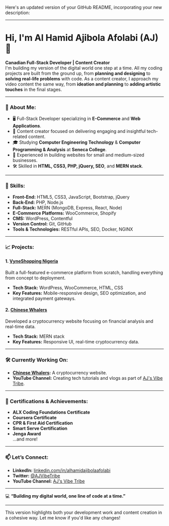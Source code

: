 Here's an updated version of your GitHub README, incorporating your new description:

---

# Hi, I'm Al Hamid Ajibola Afolabi (AJ) 👋

**Canadian Full-Stack Developer | Content Creator**  
I'm building my version of the digital world one step at a time. All my coding projects are built from the ground up, from **planning and designing** to **solving real-life problems** with code. As a content creator, I approach my video content the same way, from **ideation and planning** to **adding artistic touches** in the final stages.

---

### 🌟 **About Me:**

- 🖥️ Full-Stack Developer specializing in **E-Commerce** and **Web Applications**.
- 🎥 Content creator focused on delivering engaging and insightful tech-related content.
- 🎓 Studying **Computer Engineering Technology** & **Computer Programming & Analysis** at **Seneca College**.
- 💼 Experienced in building websites for small and medium-sized businesses.
- 🛠️ Skilled in **HTML, CSS3, PHP, jQuery, SEO**, and **MERN stack**.

---

### 🚀 **Skills:**

- **Front-End:** HTML5, CSS3, JavaScript, Bootstrap, jQuery
- **Back-End:** PHP, Node.js
- **Full-Stack:** MERN (MongoDB, Express, React, Node)
- **E-Commerce Platforms:** WooCommerce, Shopify
- **CMS:** WordPress, Contentful
- **Version Control:** Git, GitHub
- **Tools & Technologies:** RESTful APIs, SEO, Docker, NGINX

---

### 📈 **Projects:**

#### 1. [VyneShopping Nigeria](https://github.com/AJVibeTribe/VyneShopping)
Built a full-featured e-commerce platform from scratch, handling everything from concept to deployment.  
- **Tech Stack:** WordPress, WooCommerce, HTML, CSS  
- **Key Features:** Mobile-responsive design, SEO optimization, and integrated payment gateways.

#### 2. [Chinese Whalers](https://github.com/AJVibeTribe/chinesewhalers)
Developed a cryptocurrency website focusing on financial analysis and real-time data.  
- **Tech Stack:** MERN stack  
- **Key Features:** Responsive UI, real-time cryptocurrency data.

---

### 🛠️ **Currently Working On:**

- **[Chinese Whalers](https://github.com/AJVibeTribe/chinesewhalers):** A cryptocurrency website.
- **YouTube Channel:** Creating tech tutorials and vlogs as part of [AJ's Vibe Tribe](https://www.youtube.com/@AJVibeTribe).

---

### 🏅 **Certifications & Achievements:**

- **ALX Coding Foundations Certificate**
- **Coursera Certificate**
- **CPR & First Aid Certification**
- **Smart Serve Certification**
- **Jenga Award**  
...and more!

---

### 📫 **Let’s Connect:**

- **LinkedIn:** [linkedin.com/in/alhamidajibolaafolabi](https://www.linkedin.com/in/alhamidajibolaafolabi)
- **Twitter:** [@AJVibeTribe](https://twitter.com/AJVibeTribe)
- **YouTube Channel:** [AJ's Vibe Tribe](https://www.youtube.com/@AJVibeTribe)

---

💻 **“Building my digital world, one line of code at a time.”**

---

This version highlights both your development work and content creation in a cohesive way. Let me know if you'd like any changes!
